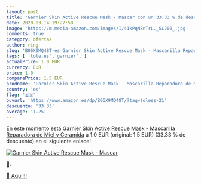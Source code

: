 ```yaml
---
layout: post
title: 'Garnier Skin Active Rescue Mask - Mascar con un 33.33 % de descuento'
date: 2020-03-14 19:27:58
image: 'https://m.media-amazon.com/images/I/41kPqN8nTrL._SL200_.jpg'
comments: true
category: ofertas
author: ring
slug: 'B06X9MQ48T-es Garnier Skin Active Rescue Mask - Mascarilla Reparadora de...'
tags: [ 'tole.es','garnier', ]
actualPrice: 1.0 EUR
currency: EUR
price: 1.0
comparePrice: 1.5 EUR
prodname: 'Garnier Skin Active Rescue Mask - Mascarilla Reparadora de Miel y Ceramida'
country: 'es'
flag: '🇪🇸'
buyurl: 'https://www.amazon.es/dp/B06X9MQ48T/?tag=tolees-21'
descuento: '33.33'
average: '1.25'
---
```


En este momento está [Garnier Skin Active Rescue Mask - Mascarilla Reparadora de Miel y Ceramida](https://www.amazon.es/dp/B06X9MQ48T/?tag=tolees-21) a 1.0 EUR (original: 1.5 EUR) (33.33 %  de descuento) en el siguiente enlace!

[![Garnier Skin Active Rescue Mask - Mascar](https://m.media-amazon.com/images/I/41kPqN8nTrL._SL200_.jpg)](https://www.amazon.es/dp/B06X9MQ48T/?tag=tolees-21)

🔎:


[🛒 Aquí!!!](https://www.amazon.es/dp/B06X9MQ48T/?tag=tolees-21)
